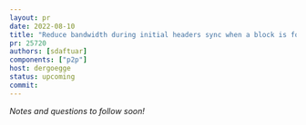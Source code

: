 ```yaml
---
layout: pr
date: 2022-08-10
title: "Reduce bandwidth during initial headers sync when a block is found"
pr: 25720
authors: [sdaftuar]
components: ["p2p"]
host: dergoegge
status: upcoming
commit:
---
```


_Notes and questions to follow soon!_

<!-- TODO: Before meeting, add notes and questions
## Notes

## Questions
1. Did you review the PR? [Concept ACK, approach ACK, tested ACK, or NACK](https://github.com/bitcoin/bitcoin/blob/master/CONTRIBUTING.md#peer-review)?
-->


<!-- TODO: After meeting, uncomment and add meeting log between the irc tags
## Meeting Log

{% irc %}
{% endirc %}
-->
